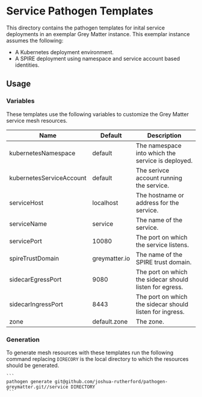 # Service Pathogen Templates
This directory contains the pathogen templates for inital service deployments in an exemplar Grey Matter instance. This exemplar instance assumes the following:

- A Kubernetes deployment environment.
- A SPIRE deployment using namespace and service account based identities.

## Usage

### Variables
These templates use the following variables to customize the Grey Matter service mesh resources.

| Name                     | Default       | Description                                              |
| ------------------------ | ------------- | -------------------------------------------------------- |
| kubernetesNamespace      | default       | The namespace into which the service is deployed.        |
| kubernetesServiceAccount | default       | The serivce account running the service.                 |
| serviceHost              | localhost     | The hostname or address for the service.                 |
| serviceName              | service       | The name of the service.                                 |
| servicePort              | 10080         | The port on which the service listens.                   |
| spireTrustDomain         | greymatter.io | The name of the SPIRE trust domain.                      |
| sidecarEgressPort        | 9080          | The port on which the sidecar should listen for egress.  |
| sidecarIngressPort       | 8443          | The port on which the sidecar should listen for ingress. |
| zone                     | default.zone  | The zone.                                                |

### Generation
To generate mesh resources with these templates run the following command replacing `DIRECORY` is the local directory to which the resources should be generated.

    ```
    pathogen generate git@github.com/joshua-rutherford/pathogen-greymatter.git//service DIRECTORY
    ```


